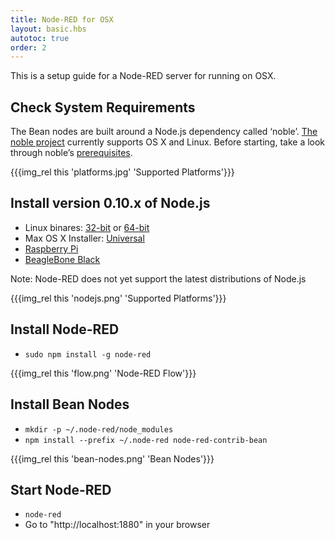 ```yaml
---
title: Node-RED for OSX
layout: basic.hbs
autotoc: true
order: 2
---
```


This is a setup guide for a Node-RED server for running on OSX. 

## Check System Requirements

The Bean nodes are built around a Node.js dependency called ‘noble’. <a href="https://github.com/sandeepmistry/noble" target="_blank">The noble project</a> currently supports OS X and Linux. Before starting, take a look through noble’s <a href="https://github.com/sandeepmistry/noble#prerequisites" target="_blank">prerequisites</a>.

{{{img_rel this 'platforms.jpg' 'Supported Platforms'}}}

## Install version 0.10.x of Node.js

* Linux binares: <a href="http://nodejs.org/dist/v0.10.36/node-v0.10.36-linux-x86.tar.gz">32-bit</a> or <a href="http://nodejs.org/dist/v0.10.36/node-v0.10.36-linux-x64.tar.gz">64-bit</a>
* Max OS X Installer: <a href="http://nodejs.org/dist/v0.10.36/node-v0.10.36.pkg">Universal</a>
* <a href="http://nodered.org/docs/hardware/raspberrypi.html">Raspberry Pi</a>
* <a href="http://nodered.org/docs/hardware/beagleboneblack.html">BeagleBone Black</a>

Note: Node-RED does not yet support the latest distributions of Node.js

{{{img_rel this 'nodejs.png' 'Supported Platforms'}}}

## Install Node-RED

* `sudo npm install -g node-red`

{{{img_rel this 'flow.png' 'Node-RED Flow'}}}

## Install Bean Nodes

* `mkdir -p ~/.node-red/node_modules`
* `npm install --prefix ~/.node-red node-red-contrib-bean`

{{{img_rel this 'bean-nodes.png' 'Bean Nodes'}}}

## Start Node-RED

* `node-red`
* Go to "http://localhost:1880" in your browser

